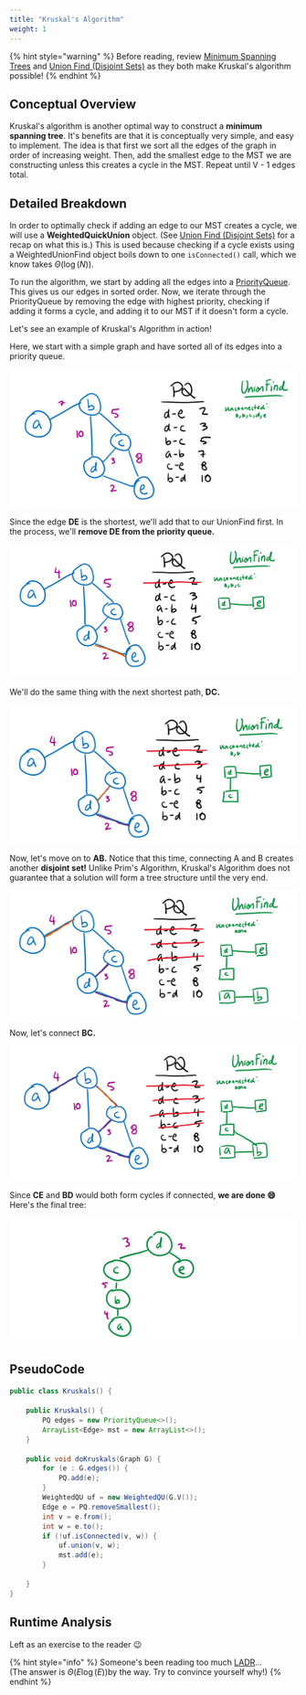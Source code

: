 ```yaml
---
title: "Kruskal's Algorithm"
weight: 1
---
```


{% hint style="warning" %}
Before reading, review [Minimum Spanning Trees](./) and [Union Find (Disjoint Sets)](../../abstract-data-types/union-find-disjoint-sets.md) as they both make Kruskal's algorithm possible!
{% endhint %}

## Conceptual Overview

Kruskal's algorithm is another optimal way to construct a **minimum spanning tree**. It's benefits are that it is conceptually very simple, and easy to implement. The idea is that first we sort all the edges of the graph in order of increasing weight. Then, add the smallest edge to the MST we are constructing unless this creates a cycle in the MST. Repeat until V - 1 edges total.

## Detailed Breakdown

In order to optimally check if adding an edge to our MST creates a cycle, we will use a **WeightedQuickUnion** object. (See [Union Find (Disjoint Sets)](../../abstract-data-types/union-find-disjoint-sets.md) for a recap on what this is.) This is used because checking if a cycle exists using a WeightedUnionFind object boils down to one `isConnected()` call, which we know takes $\Theta(\log(N))$.

To run the algorithm, we start by adding all the edges into a [PriorityQueue](../../abstract-data-types/collections/stacks-and-queues.md). This gives us our edges in sorted order. Now, we iterate through the PriorityQueue by removing the edge with highest priority, checking if adding it forms a cycle, and adding it to our MST if it doesn't form a cycle.

Let's see an example of Kruskal's Algorithm in action!

Here, we start with a simple graph and have sorted all of its edges into a priority queue.

![](<../../img/assets/image (103).png>)

Since the edge **DE** is the shortest, we'll add that to our UnionFind first. In the process, we'll **remove DE from the priority queue.**

![](<../../img/assets/image (104).png>)

We'll do the same thing with the next shortest path, **DC.**

![](<../../img/assets/image (105).png>)

Now, let's move on to **AB.** Notice that this time, connecting A and B creates another **disjoint set!** Unlike Prim's Algorithm, Kruskal's Algorithm does not guarantee that a solution will form a tree structure until the very end.

![](<../../img/assets/image (106).png>)

Now, let's connect **BC.**

![](<../../img/assets/image (107).png>)

Since **CE** and **BD** would both form cycles if connected, **we are done 😄** Here's the final tree:

![](<../../img/assets/image (108).png>)

## PseudoCode

```java
public class Kruskals() {

    public Kruskals() {
        PQ edges = new PriorityQueue<>();
        ArrayList<Edge> mst = new ArrayList<>();
    }

    public void doKruskals(Graph G) {
        for (e : G.edges()) {
            PQ.add(e);
        }
        WeightedQU uf = new WeightedQU(G.V());
        Edge e = PQ.removeSmallest();
        int v = e.from();
        int w = e.to();
        if (!uf.isConnected(v, w)) {
            uf.union(v, w);
            mst.add(e);
        }

    }
}
```

## Runtime Analysis

Left as an exercise to the reader 😉

{% hint style="info" %}
Someone's been reading too much [LADR](https://www.springer.com/gp/book/9783319110790)...\
(The answer is $\Theta(E\log(E))$by the way. Try to convince yourself why!)
{% endhint %}

